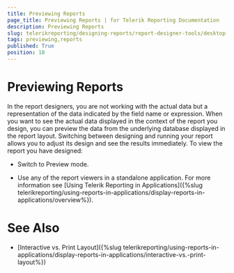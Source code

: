 ```yaml
---
title: Previewing Reports
page_title: Previewing Reports | for Telerik Reporting Documentation
description: Previewing Reports
slug: telerikreporting/designing-reports/report-designer-tools/desktop-designers/tools/previewing-reports
tags: previewing,reports
published: True
position: 18
---
```


# Previewing Reports



In the report designers, you are not working with the actual data            but a representation of the data indicated by the field name or expression. When you want to see the actual data            displayed in the context of the report you design, you can preview the data from the underlying            database displayed in the report layout. Switching between designing and running your report allows you to adjust            its design and see the results immediately. To view the report you have designed:     

* Switch to Preview mode.         

* Use any of the report viewers in a standalone application. For more information see [Using Telerik Reporting in Applications]({%slug telerikreporting/using-reports-in-applications/display-reports-in-applications/overview%}).         


# See Also

 

* [Interactive vs. Print Layout]({%slug telerikreporting/using-reports-in-applications/display-reports-in-applications/interactive-vs.-print-layout%})

